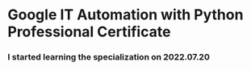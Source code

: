 # Google IT Automation with Python Professional Certificate
### I started learning the specialization on 2022.07.20
